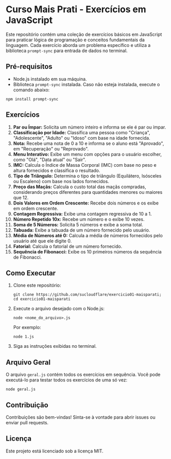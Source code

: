 
<h1>Curso Mais Prati - Exercícios em JavaScript</h1>
<p>
        Este repositório contém uma coleção de exercícios básicos em JavaScript para praticar lógica de programação e conceitos fundamentais da linguagem. Cada exercício aborda um problema específico e utiliza a biblioteca <code>prompt-sync</code> para entrada de dados no terminal.
</p>

<h2>Pré-requisitos</h2>
<ul>
<li>Node.js instalado em sua máquina.</li>
<li>Biblioteca <code>prompt-sync</code> instalada. Caso não esteja instalada, execute o comando abaixo:</li>
</ul>
<pre><code>npm install prompt-sync</code></pre>

<h2>Exercícios</h2>
<ol>
<li><strong>Par ou Ímpar:</strong> Solicita um número inteiro e informa se ele é par ou ímpar.</li>
<li><strong>Classificação por Idade:</strong> Classifica uma pessoa como "Criança", "Adolescente", "Adulto" ou "Idoso" com base na idade fornecida.</li>
<li><strong>Nota:</strong> Recebe uma nota de 0 a 10 e informa se o aluno está "Aprovado", em "Recuperação" ou "Reprovado".</li>
<li><strong>Menu Interativo:</strong> Exibe um menu com opções para o usuário escolher, como "Olá", "Data atual" ou "Sair".</li>
<li><strong>IMC:</strong> Calcula o Índice de Massa Corporal (IMC) com base no peso e altura fornecidos e classifica o resultado.</li>
<li><strong>Tipo de Triângulo:</strong> Determina o tipo de triângulo (Equilátero, Isósceles ou Escaleno) com base nos lados fornecidos.</li>
<li><strong>Preço das Maçãs:</strong> Calcula o custo total das maçãs compradas, considerando preços diferentes para quantidades menores ou maiores que 12.</li>
<li><strong>Dois Valores em Ordem Crescente:</strong> Recebe dois números e os exibe em ordem crescente.</li>
<li><strong>Contagem Regressiva:</strong> Exibe uma contagem regressiva de 10 a 1.</li>
<li><strong>Número Repetido 10x:</strong> Recebe um número e o exibe 10 vezes.</li>
<li><strong>Soma de 5 Números:</strong> Solicita 5 números e exibe a soma total.</li>
<li><strong>Tabuada:</strong> Exibe a tabuada de um número fornecido pelo usuário.</li>
<li><strong>Média de Números até 0:</strong> Calcula a média de números fornecidos pelo usuário até que ele digite 0.</li>
<li><strong>Fatorial:</strong> Calcula o fatorial de um número fornecido.</li>
<li><strong>Sequência de Fibonacci:</strong> Exibe os 10 primeiros números da sequência de Fibonacci.</li>
</ol>

<h2>Como Executar</h2>
<ol>
<li>Clone este repositório:
<pre><code>git clone https://github.com/sucloudflare/exercicio01-maisparati;
cd exercicio01-maisparati</code></pre>
</li>
<li>Execute o arquivo desejado com o Node.js:
<pre><code>node &lt;nome_do_arquivo&gt;.js</code></pre>
            Por exemplo:
<pre><code>node 1.js</code></pre>
</li>
<li>Siga as instruções exibidas no terminal.</li>
</ol>

<h2>Arquivo Geral</h2>
<p>
        O arquivo <code>geral.js</code> contém todos os exercícios em sequência. Você pode executá-lo para testar todos os exercícios de uma só vez:
</p>
<pre><code>node geral.js</code></pre>

<h2>Contribuição</h2>
<p>
        Contribuições são bem-vindas! Sinta-se à vontade para abrir issues ou enviar pull requests.
</p>

<h2>Licença</h2>
<p>
        Este projeto está licenciado sob a licença MIT.
</p>
